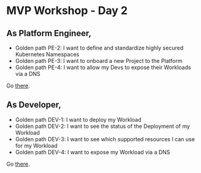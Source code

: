 # MVP Workshop - Day 2

## As Platform Engineer,

- Golden path PE-2: I want to define and standardize highly secured Kubernetes Namespaces
- Golden path PE-3: I want to onboard a new Project to the Platform
- Golden path PE-4: I want to allow my Devs to expose their Workloads via a DNS

Go [there](day2-pe.md).

## As Developer,

- Golden path DEV-1: I want to deploy my Workload
- Golden path DEV-2: I want to see the status of the Deployment of my Workload
- Golden path DEV-3: I want to see which supported resources I can use for my Workload
- Golden path DEV-4: I want to expose my Workload via a DNS

Go [there](day2-dev.md).